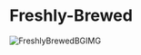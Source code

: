 # Freshly-Brewed
![FreshlyBrewedBGIMG](https://user-images.githubusercontent.com/87110136/130547389-a963adb3-9876-4de4-ab67-cc76c9dee3b5.jpg)

